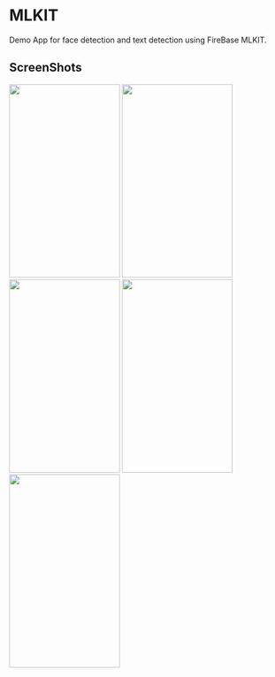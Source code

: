 # MLKIT
Demo App for face detection and text detection using FireBase MLKIT.
## ScreenShots
<img src="https://user-images.githubusercontent.com/35894390/51801800-6d777800-2268-11e9-8051-b4bb6ea2eb7d.png" width="200" height="350" /> <img src="https://user-images.githubusercontent.com/35894390/51801816-af082300-2268-11e9-8530-eadc22fc711d.png" width="200" height="350" /> 
<img src="https://user-images.githubusercontent.com/35894390/51801817-b2031380-2268-11e9-9bed-dee686931d87.png" width="200" height="350" /> <img src="https://user-images.githubusercontent.com/35894390/51801818-b5969a80-2268-11e9-9593-10b2a2b101b3.png" width="200" height="350" /> 
<img src="https://user-images.githubusercontent.com/35894390/51801819-b9c2b800-2268-11e9-8913-d4b64dd47aca.png" width="200" height="350" /> 
